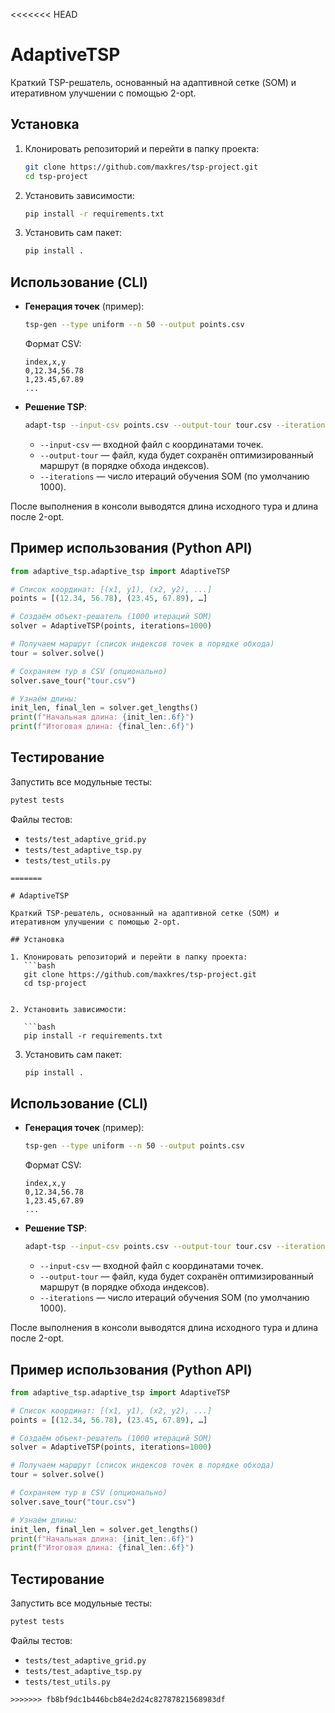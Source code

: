 <<<<<<< HEAD

# AdaptiveTSP

Краткий TSP-решатель, основанный на адаптивной сетке (SOM) и итеративном улучшении с помощью 2-opt.

## Установка

1. Клонировать репозиторий и перейти в папку проекта:
   ```bash
   git clone https://github.com/maxkres/tsp-project.git
   cd tsp-project


2. Установить зависимости:

   ```bash
   pip install -r requirements.txt
   ```
3. Установить сам пакет:

   ```bash
   pip install .
   ```

## Использование (CLI)

* **Генерация точек** (пример):

  ```bash
  tsp-gen --type uniform --n 50 --output points.csv
  ```

  Формат CSV:

  ```
  index,x,y
  0,12.34,56.78
  1,23.45,67.89
  ...
  ```

* **Решение TSP**:

  ```bash
  adapt-tsp --input-csv points.csv --output-tour tour.csv --iterations 1000
  ```

  * `--input-csv` — входной файл с координатами точек.
  * `--output-tour` — файл, куда будет сохранён оптимизированный маршрут (в порядке обхода индексов).
  * `--iterations` — число итераций обучения SOM (по умолчанию 1000).

После выполнения в консоли выводятся длина исходного тура и длина после 2-opt.

## Пример использования (Python API)

```python
from adaptive_tsp.adaptive_tsp import AdaptiveTSP

# Список координат: [(x1, y1), (x2, y2), ...]
points = [(12.34, 56.78), (23.45, 67.89), …]

# Создаём объект-решатель (1000 итераций SOM)
solver = AdaptiveTSP(points, iterations=1000)

# Получаем маршрут (список индексов точек в порядке обхода)
tour = solver.solve()

# Сохраняем тур в CSV (опционально)
solver.save_tour("tour.csv")

# Узнаём длины:
init_len, final_len = solver.get_lengths()
print(f"Начальная длина: {init_len:.6f}")
print(f"Итоговая длина: {final_len:.6f}")
```

## Тестирование

Запустить все модульные тесты:

```bash
pytest tests
```

Файлы тестов:

* `tests/test_adaptive_grid.py`
* `tests/test_adaptive_tsp.py`
* `tests/test_utils.py`
```
=======

# AdaptiveTSP

Краткий TSP-решатель, основанный на адаптивной сетке (SOM) и итеративном улучшении с помощью 2-opt.

## Установка

1. Клонировать репозиторий и перейти в папку проекта:
   ```bash
   git clone https://github.com/maxkres/tsp-project.git
   cd tsp-project


2. Установить зависимости:

   ```bash
   pip install -r requirements.txt
   ```
3. Установить сам пакет:

   ```bash
   pip install .
   ```

## Использование (CLI)

* **Генерация точек** (пример):

  ```bash
  tsp-gen --type uniform --n 50 --output points.csv
  ```

  Формат CSV:

  ```
  index,x,y
  0,12.34,56.78
  1,23.45,67.89
  ...
  ```

* **Решение TSP**:

  ```bash
  adapt-tsp --input-csv points.csv --output-tour tour.csv --iterations 1000
  ```

  * `--input-csv` — входной файл с координатами точек.
  * `--output-tour` — файл, куда будет сохранён оптимизированный маршрут (в порядке обхода индексов).
  * `--iterations` — число итераций обучения SOM (по умолчанию 1000).

После выполнения в консоли выводятся длина исходного тура и длина после 2-opt.

## Пример использования (Python API)

```python
from adaptive_tsp.adaptive_tsp import AdaptiveTSP

# Список координат: [(x1, y1), (x2, y2), ...]
points = [(12.34, 56.78), (23.45, 67.89), …]

# Создаём объект-решатель (1000 итераций SOM)
solver = AdaptiveTSP(points, iterations=1000)

# Получаем маршрут (список индексов точек в порядке обхода)
tour = solver.solve()

# Сохраняем тур в CSV (опционально)
solver.save_tour("tour.csv")

# Узнаём длины:
init_len, final_len = solver.get_lengths()
print(f"Начальная длина: {init_len:.6f}")
print(f"Итоговая длина: {final_len:.6f}")
```

## Тестирование

Запустить все модульные тесты:

```bash
pytest tests
```

Файлы тестов:

* `tests/test_adaptive_grid.py`
* `tests/test_adaptive_tsp.py`
* `tests/test_utils.py`
```
>>>>>>> fb8bf9dc1b446bcb84e2d24c82787821568983df
